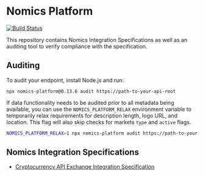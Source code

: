 # Nomics Platform

[![Build Status](https://travis-ci.org/nomics-crypto/nomics-platform.svg?branch=master)](https://travis-ci.org/nomics-crypto/nomics-platform)

This repository contains Nomics Integration Specifications as well as an auditing tool to verify compliance with the specification.

## Auditing

To audit your endpoint, install Node.js and run:

```
npx nomics-platform@0.13.6 audit https://path-to-your-api-root
```

If data functionality needs to be audited prior to all metadata being available, you can use the `NOMICS_PLATFORM_RELAX`
environment variable to temporarily relax requirements for description length, logo URL, and location. This flag will
also skip checks for markets `type` and `active` flags.

```bash
NOMICS_PLATFORM_RELAX=1 npx nomics-platform audit https://path-to-your-api-root
```

## Nomics Integration Specifications

- [Cryptocurrency API Exchange Integration Specification](doc/cryptocurrency-api-exchange-integration.md)
